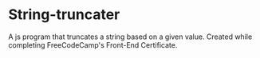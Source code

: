 # String-truncater
A js program that truncates a string based on a given value. Created while completing FreeCodeCamp's Front-End Certificate.
